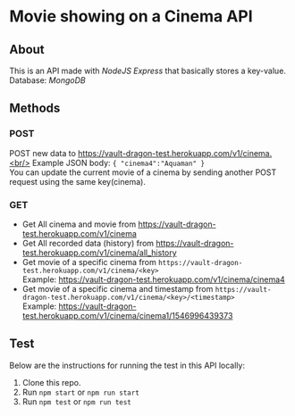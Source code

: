 # Movie showing on a Cinema API

## About
This is an API made with _NodeJS Express_ that basically stores a key-value. <br/>
Database: _MongoDB_


## Methods
### POST
POST new data to https://vault-dragon-test.herokuapp.com/v1/cinema.<br/>
Example JSON body: `{ "cinema4":"Aquaman" }` <br/>
You can update the current movie of a cinema by sending another POST request using the same key(cinema).

### GET
* Get All cinema and movie from https://vault-dragon-test.herokuapp.com/v1/cinema
* Get All recorded data (history) from https://vault-dragon-test.herokuapp.com/v1/cinema/all_history
* Get movie of a specific cinema from `https://vault-dragon-test.herokuapp.com/v1/cinema/<key>` <br/>
  Example: https://vault-dragon-test.herokuapp.com/v1/cinema/cinema4
* Get movie of a specific cinema and timestamp from `https://vault-dragon-test.herokuapp.com/v1/cinema/<key>/<timestamp>` <br/>
  Example: https://vault-dragon-test.herokuapp.com/v1/cinema/cinema1/1546996439373
  

## Test
Below are the instructions for running the test in this API locally:
1. Clone this repo.
2. Run `npm start` or `npm run start`
3. Run `npm test` or `npm run test`
